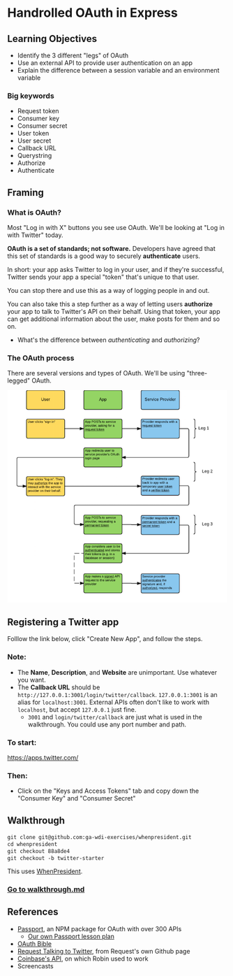# Handrolled OAuth in Express

## Learning Objectives

- Identify the 3 different "legs" of OAuth
- Use an external API to provide user authentication on an app
- Explain the difference between a session variable and an environment variable

### Big keywords

- Request token
- Consumer key
- Consumer secret
- User token
- User secret
- Callback URL
- Querystring
- Authorize
- Authenticate

## Framing

### What is OAuth?

Most "Log in with X" buttons you see use OAuth. We'll be looking at "Log in with Twitter" today.

**OAuth is a set of standards; not software.** Developers have agreed that this set of standards is a good way to securely **authenticate** users.

In short: your app asks Twitter to log in your user, and if they're successful, Twitter sends your app a special "token" that's unique to that user.

You can stop there and use this as a way of logging people in and out.

You can also take this a step further as a way of letting users **authorize** your app to talk to Twitter's API on their behalf. Using that token, your app can get additional information about the user, make posts for them and so on.

- What's the difference between *authenticating* and *authorizing*?

### The OAuth process

There are several versions and types of OAuth. We'll be using "three-legged" OAuth.

![#](images/oauth.png)

## Registering a Twitter app

Folllow the link below, click "Create New App", and follow the steps.

### Note:

- The **Name**, **Description**, and **Website** are unimportant. Use whatever you want.
- The **Callback URL** should be `http://127.0.0.1:3001/login/twitter/callback`. `127.0.0.1:3001` is an alias for `localhost:3001`. External APIs often don't like to work with `localhost`, but accept `127.0.0.1` just fine.
  - `3001` and `login/twitter/callback` are just what is used in the walkthrough. You could use any port number and path.

### To start:

https://apps.twitter.com/

### Then:

- Click on the "Keys and Access Tokens" tab and copy down the "Consumer Key" and "Consumer Secret"

## Walkthrough

```
git clone git@github.com:ga-wdi-exercises/whenpresident.git
cd whenpresident
git checkout 88a8de4
git checkout -b twitter-starter
```

This uses [WhenPresident](https://github.com/ga-wdi-exercises/whenpresident).

### [Go to walkthrough.md](walkthrough.md)

## References

- [Passport](http://passportjs.org/), an NPM package for OAuth with over 300 APIs
  - [Our own Passport lesson plan](https://github.com/ga-wdi-lessons/express-passport)
- [OAuth Bible](http://oauthbible.com/)
- [Request Talking to Twitter](https://github.com/request/request#oauth-signing), from Request's own Github page
- [Coinbase's API](https://developers.coinbase.com/docs/wallet/coinbase-connect/integrating), on which Robin used to work
- Screencasts
